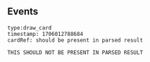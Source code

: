 
## Events

```truth-or-dare:event
type:draw_card
timestamp: 1706012788684
cardRef: should be present in parsed result
```

```javascript
THIS SHOULD NOT BE PRESENT IN PARSED RESULT
```

